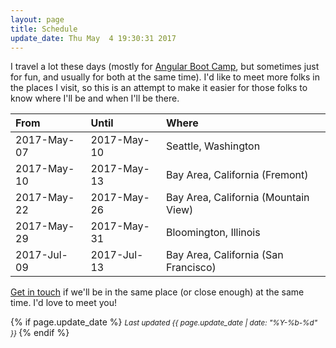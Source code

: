 ```yaml
---
layout: page
title: Schedule
update_date: Thu May  4 19:30:31 2017
---
```


I travel a lot these days (mostly for [Angular Boot Camp](http://angularbootcamp.com/), but sometimes just for fun, and usually for both at the same time). I'd like to meet more folks in the places I visit, so this is an attempt to make it easier for those folks to know where I'll be and when I'll be there.

| From        | Until       | Where
|:------------|:------------|:-
| 2017-May-07 | 2017-May-10 | Seattle, Washington
| 2017-May-10 | 2017-May-13 | Bay Area, California (Fremont)
| 2017-May-22 | 2017-May-26 | Bay Area, California (Mountain View)
| 2017-May-29 | 2017-May-31 | Bloomington, Illinois
| 2017-Jul-09 | 2017-Jul-13 | Bay Area, California (San Francisco)

[Get in touch](/contact/) if we'll be in the same place (or close enough) at the same time. I'd love to meet you!


{% if page.update_date %}
  <small>
    *Last updated {{ page.update_date | date: "%Y-%b-%d" }}*
  </small>
{% endif %}
